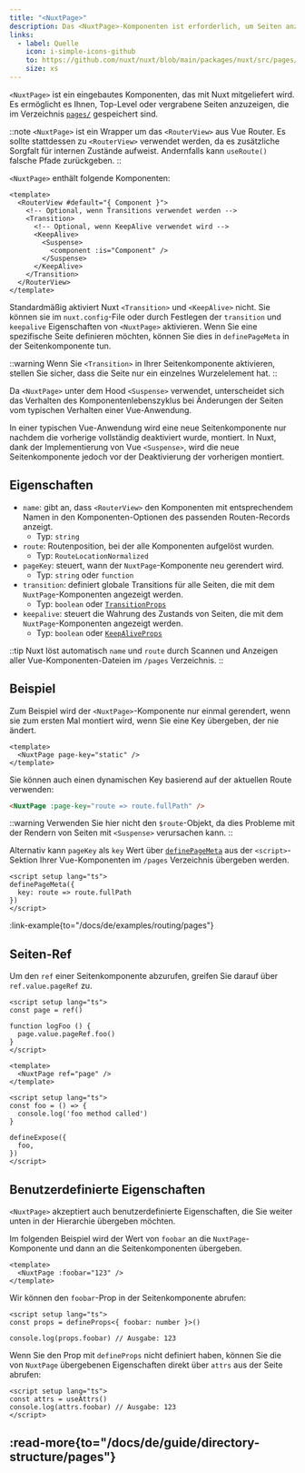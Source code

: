 ```yaml
---
title: "<NuxtPage>"
description: Das <NuxtPage>-Komponenten ist erforderlich, um Seiten anzuzeigen, die im Verzeichnis `pages/` gespeichert sind.
links:
  - label: Quelle
    icon: i-simple-icons-github
    to: https://github.com/nuxt/nuxt/blob/main/packages/nuxt/src/pages/runtime/page.ts
    size: xs
---
```


`<NuxtPage>` ist ein eingebautes Komponenten, das mit Nuxt mitgeliefert wird. Es ermöglicht es Ihnen, Top-Level oder vergrabene Seiten anzuzeigen, die im Verzeichnis [`pages/`](/docs/de/guide/directory-structure/pages) gespeichert sind.

::note
`<NuxtPage>` ist ein Wrapper um das `<RouterView>` aus Vue Router. Es sollte stattdessen zu `<RouterView>` verwendet werden, da es zusätzliche Sorgfalt für internen Zustände aufweist. Andernfalls kann `useRoute()` falsche Pfade zurückgeben.
::

`<NuxtPage>` enthält folgende Komponenten:

```vue
<template>
  <RouterView #default="{ Component }">
    <!-- Optional, wenn Transitions verwendet werden -->
    <Transition>
      <!-- Optional, wenn KeepAlive verwendet wird -->
      <KeepAlive>
        <Suspense>
          <component :is="Component" />
        </Suspense>
      </KeepAlive>
    </Transition>
  </RouterView>
</template>
```

Standardmäßig aktiviert Nuxt `<Transition>` und `<KeepAlive>` nicht. Sie können sie im `nuxt.config`-File oder durch Festlegen der `transition` und `keepalive` Eigenschaften von `<NuxtPage>` aktivieren. Wenn Sie eine spezifische Seite definieren möchten, können Sie dies in `definePageMeta` in der Seitenkomponente tun.

::warning
Wenn Sie `<Transition>` in Ihrer Seitenkomponente aktivieren, stellen Sie sicher, dass die Seite nur ein einzelnes Wurzelelement hat.
::

Da `<NuxtPage>` unter dem Hood `<Suspense>` verwendet, unterscheidet sich das Verhalten des Komponentenlebenszyklus bei Änderungen der Seiten vom typischen Verhalten einer Vue-Anwendung.

In einer typischen Vue-Anwendung wird eine neue Seitenkomponente nur nachdem die vorherige vollständig deaktiviert wurde, montiert. In Nuxt, dank der Implementierung von Vue `<Suspense>`, wird die neue Seitenkomponente jedoch vor der Deaktivierung der vorherigen montiert.

## Eigenschaften

- `name`: gibt an, dass `<RouterView>` den Komponenten mit entsprechendem Namen in den Komponenten-Optionen des passenden Routen-Records anzeigt.
  - Typ: `string`
- `route`: Routenposition, bei der alle Komponenten aufgelöst wurden.
  - Typ: `RouteLocationNormalized`
- `pageKey`: steuert, wann der `NuxtPage`-Komponente neu gerendert wird.
  - Typ: `string` oder `function`
- `transition`: definiert globale Transitions für alle Seiten, die mit dem `NuxtPage`-Komponenten angezeigt werden.
  - Typ: `boolean` oder [`TransitionProps`](https://vuejs.org/api/built-in-components.html#transition)
- `keepalive`: steuert die Wahrung des Zustands von Seiten, die mit dem `NuxtPage`-Komponenten angezeigt werden.
  - Typ: `boolean` oder [`KeepAliveProps`](https://vuejs.org/api/built-in-components.html#keepalive)

::tip
Nuxt löst automatisch `name` und `route` durch Scannen und Anzeigen aller Vue-Komponenten-Dateien im `/pages` Verzeichnis.
::

## Beispiel

Zum Beispiel wird der `<NuxtPage>`-Komponente nur einmal gerendert, wenn sie zum ersten Mal montiert wird, wenn Sie eine Key übergeben, der nie ändert.

```vue [app.vue]
<template>
  <NuxtPage page-key="static" />
</template>
```

Sie können auch einen dynamischen Key basierend auf der aktuellen Route verwenden:

```html
<NuxtPage :page-key="route => route.fullPath" />
```

::warning
Verwenden Sie hier nicht den `$route`-Objekt, da dies Probleme mit der Rendern von Seiten mit `<Suspense>` verursachen kann.
::

Alternativ kann `pageKey` als `key` Wert über [`definePageMeta`](/docs/de/guide/directory-structure/pages) aus der `<script>`-Sektion Ihrer Vue-Komponenten im `/pages` Verzeichnis übergeben werden.

```vue [pages/my-page.vue]
<script setup lang="ts">
definePageMeta({
  key: route => route.fullPath
})
</script>
```

:link-example{to="/docs/de/examples/routing/pages"}

## Seiten-Ref

Um den `ref` einer Seitenkomponente abzurufen, greifen Sie darauf über `ref.value.pageRef` zu.

````vue [app.vue]
<script setup lang="ts">
const page = ref()

function logFoo () {
  page.value.pageRef.foo()
}
</script>

<template>
  <NuxtPage ref="page" />
</template>
````

````vue [my-page.vue]
<script setup lang="ts">
const foo = () => {
  console.log('foo method called')
}

defineExpose({
  foo,
})
</script>
````

## Benutzerdefinierte Eigenschaften

`<NuxtPage>` akzeptiert auch benutzerdefinierte Eigenschaften, die Sie weiter unten in der Hierarchie übergeben möchten.

Im folgenden Beispiel wird der Wert von `foobar` an die `NuxtPage`-Komponente und dann an die Seitenkomponenten übergeben.

```vue [app.vue]
<template>
  <NuxtPage :foobar="123" />
</template>
```

Wir können den `foobar`-Prop in der Seitenkomponente abrufen:

```vue [pages/page.vue]
<script setup lang="ts">
const props = defineProps<{ foobar: number }>()

console.log(props.foobar) // Ausgabe: 123
```

Wenn Sie den Prop mit `defineProps` nicht definiert haben, können Sie die von `NuxtPage` übergebenen Eigenschaften direkt über `attrs` aus der Seite abrufen:

```vue [pages/page.vue]
<script setup lang="ts">
const attrs = useAttrs()
console.log(attrs.foobar) // Ausgabe: 123
</script>
```

:read-more{to="/docs/de/guide/directory-structure/pages"}
---